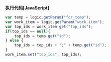 <p class="panel-title"><b>执行代码[JavaScript]</b></p>

```javascript
var temp = logic.getParam("for_temp");
var work_item = logic.getParam("work_item");
var top_ids = work_item.get("top_ids");
if(top_ids == null){
    top_ids = temp.get("id");
} else {
    top_ids = top_ids + ";" + temp.get("id");
}
work_item.set("top_ids", top_ids);
```
